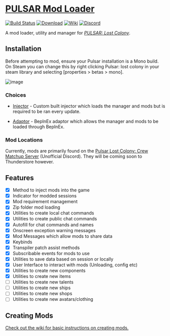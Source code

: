 # [PULSAR Mod Loader][0]


[0]: https://github.com/PULSAR-Modders/pulsar-mod-loader "PULSAR Mod Loader"

[![Build Status][1]][2]
[![Download][3]][4]
[![Wiki][5]][6]
[![Discord][7]][8]

[1]: https://github.com/PULSAR-Modders/pulsar-mod-loader/workflows/Build/badge.svg
[2]: https://github.com/PULSAR-Modders/pulsar-mod-loader/actions "Build Status"
[3]: https://img.shields.io/badge/-DOWNLOAD-success
[4]: https://github.com/PULSAR-Modders/pulsar-mod-loader/packages "Download"
[5]: https://img.shields.io/badge/-WIKI-informational
[6]: https://github.com/PULSAR-Modders/pulsar-mod-loader/wiki "Wiki"
[7]: https://img.shields.io/discord/458244416562397184.svg?label=&logo=discord&logoColor=ffffff&color=7389D8&labelColor=6A7EC2
[8]: https://discord.gg/yBJGv4T "PML Discord"

A mod loader, utility and manager for [*PULSAR: Lost Colony*][10].

[10]: http://www.pulsarthegame.com/ "PULSAR: Lost Colony"

## Installation

Before attempting to mod, ensure your Pulsar installation is a Mono build. On Steam you can change this by right clicking Pulsar: lost colony in your steam library and selecting [properties > betas > mono].

![image](https://github.com/PULSAR-Modders/pulsar-mod-loader/assets/46509577/8aeca171-3cd7-4ffc-8805-77c8ce1400e7)

### Choices
- [Injector](https://github.com/PULSAR-Modders/pulsar-mod-loader/tree/master/PulsarModLoader.Injector) - Custom built injector which loads the manager and mods but is required to be ran every update.

- [Adaptor](https://github.com/PULSAR-Modders/pulsar-mod-loader/tree/master/PulsarModLoader.Adaptor) - BepInEx adaptor which allows the manager and mods to be loaded through BepInEx.

### Mod Locations
Currently, mods are primarily found on the [Pulsar Lost Colony: Crew Matchup Server][8] (Unofficial Discord). They will be coming soon to Thunderstore however.

## Features

- [x] Method to inject mods into the game
- [x] Indicator for modded sessions
- [x] Mod requirement management
- [x] Zip folder mod loading
- [x] Utilities to create local chat commands
- [x] Utilities to create public chat commands
- [x] Autofill for chat commands and names
- [x] Onscreen exception warning messages
- [x] Mod Messages which allow mods to share data
- [x] Keybinds
- [x] Transpiler patch assist methods
- [x] Subscribable events for mods to use
- [x] Utilities to save data based on session or locally
- [x] User Interface to interact with mods (Unloading, config etc)
- [x] Utilities to create new components
- [x] Utilities to create new items
- [ ] Utilities to create new talents
- [ ] Utilities to create new ships
- [ ] Utilities to create new shops
- [ ] Utilities to create new avatars/clothing

## Creating Mods

[Check out the wiki for basic instructions on creating mods.](https://github.com/PULSAR-Modders/pulsar-mod-loader/wiki/Creating-Mods)
